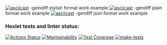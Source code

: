 [![asciicast](https://asciinema.org/a/si25r82LfnKhXpD4kuVvApGrE.svg)](https://asciinema.org/a/si25r82LfnKhXpD4kuVvApGrE)
-geindiff stylish format work example
[![asciicast](https://asciinema.org/a/G61MjsJjVeweqYGbvMz1MxEYH.svg)](https://asciinema.org/a/G61MjsJjVeweqYGbvMz1MxEYH)
-gendiff plain format work example
[![asciicast](https://asciinema.org/a/zFu0FMW5PSuTsQn6HDzfZcYN1.svg)](https://asciinema.org/a/zFu0FMW5PSuTsQn6HDzfZcYN1)
-gendiff json format work example
### Hexlet tests and linter status:
[![Actions Status](https://github.com/FeoktistovAE/python-project-lvl2/workflows/hexlet-check/badge.svg)](https://github.com/FeoktistovAE/python-project-lvl2/actions)
[![Maintainability](https://api.codeclimate.com/v1/badges/8ac0337820229d3a6e16/maintainability)](https://codeclimate.com/github/FeoktistovAE/python-project-lvl2/maintainability)
[![Test Coverage](https://api.codeclimate.com/v1/badges/8ac0337820229d3a6e16/test_coverage)](https://codeclimate.com/github/FeoktistovAE/python-project-lvl2/test_coverage)
[![make-tests](https://github.com/FeoktistovAE/python-project-lvl2/actions/workflows/hexlet-tests.yml/badge.svg)](https://github.com/FeoktistovAE/python-project-lvl2/actions/workflows/hexlet-tests.yml)